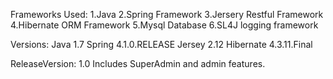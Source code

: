 Frameworks Used:
1.Java
2.Spring Framework
3.Jersery Restful Framework
4.Hibernate ORM Framework
5.Mysql Database
6.SL4J logging framework

Versions:
Java 1.7
Spring 4.1.0.RELEASE
Jersey 2.12
Hibernate 4.3.11.Final

ReleaseVersion: 1.0
Includes SuperAdmin and admin features.

